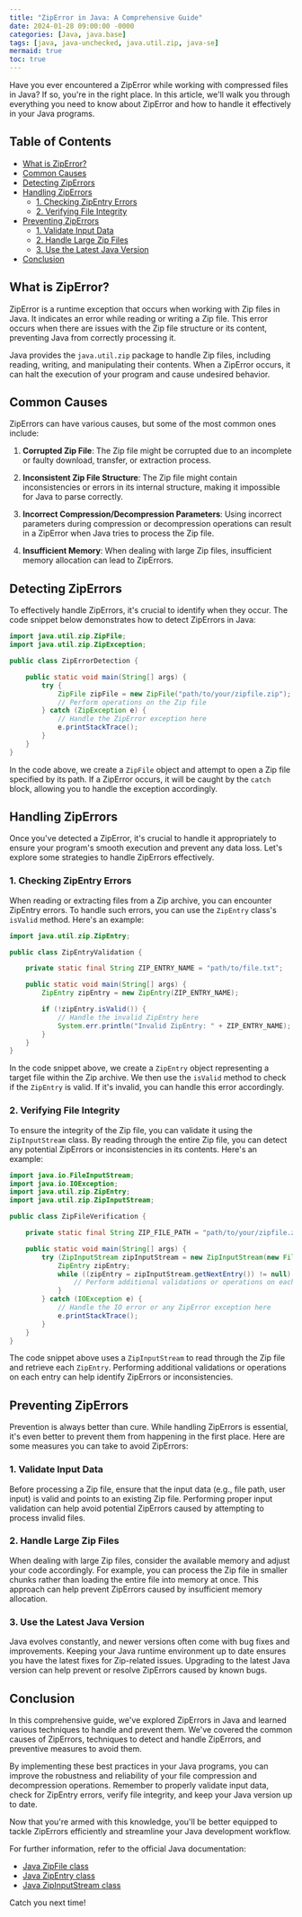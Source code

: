 ```yaml
---
title: "ZipError in Java: A Comprehensive Guide"
date: 2024-01-28 09:00:00 -0000
categories: [Java, java.base]
tags: [java, java-unchecked, java.util.zip, java-se]
mermaid: true
toc: true
---
```



Have you ever encountered a ZipError while working with compressed files in Java? If so, you're in the right place. In this article, we'll walk you through everything you need to know about ZipError and how to handle it effectively in your Java programs.

## Table of Contents

- [What is ZipError?](#what-is-ziperror)
- [Common Causes](#common-causes)
- [Detecting ZipErrors](#detecting-ziperrors)
- [Handling ZipErrors](#handling-ziperrors)
  - [1. Checking ZipEntry Errors](#1-checking-zipentry-errors)
  - [2. Verifying File Integrity](#2-verifying-file-integrity)
- [Preventing ZipErrors](#preventing-ziperrors)
  - [1. Validate Input Data](#1-validate-input-data)
  - [2. Handle Large Zip Files](#2-handle-large-zip-files)
  - [3. Use the Latest Java Version](#3-use-the-latest-java-version)
- [Conclusion](#conclusion)

## What is ZipError?

ZipError is a runtime exception that occurs when working with Zip files in Java. It indicates an error while reading or writing a Zip file. This error occurs when there are issues with the Zip file structure or its content, preventing Java from correctly processing it.

Java provides the `java.util.zip` package to handle Zip files, including reading, writing, and manipulating their contents. When a ZipError occurs, it can halt the execution of your program and cause undesired behavior.

## Common Causes

ZipErrors can have various causes, but some of the most common ones include:

1. **Corrupted Zip File**: The Zip file might be corrupted due to an incomplete or faulty download, transfer, or extraction process.

2. **Inconsistent Zip File Structure**: The Zip file might contain inconsistencies or errors in its internal structure, making it impossible for Java to parse correctly.

3. **Incorrect Compression/Decompression Parameters**: Using incorrect parameters during compression or decompression operations can result in a ZipError when Java tries to process the Zip file.

4. **Insufficient Memory**: When dealing with large Zip files, insufficient memory allocation can lead to ZipErrors.

## Detecting ZipErrors

To effectively handle ZipErrors, it's crucial to identify when they occur. The code snippet below demonstrates how to detect ZipErrors in Java:

```java
import java.util.zip.ZipFile;
import java.util.zip.ZipException;

public class ZipErrorDetection {

    public static void main(String[] args) {
        try {
            ZipFile zipFile = new ZipFile("path/to/your/zipfile.zip");
            // Perform operations on the Zip file
        } catch (ZipException e) {
            // Handle the ZipError exception here
            e.printStackTrace();
        }
    }
}
```

In the code above, we create a `ZipFile` object and attempt to open a Zip file specified by its path. If a ZipError occurs, it will be caught by the `catch` block, allowing you to handle the exception accordingly.

## Handling ZipErrors

Once you've detected a ZipError, it's crucial to handle it appropriately to ensure your program's smooth execution and prevent any data loss. Let's explore some strategies to handle ZipErrors effectively.

### 1. Checking ZipEntry Errors

When reading or extracting files from a Zip archive, you can encounter ZipEntry errors. To handle such errors, you can use the `ZipEntry` class's `isValid` method. Here's an example:

```java
import java.util.zip.ZipEntry;

public class ZipEntryValidation {

    private static final String ZIP_ENTRY_NAME = "path/to/file.txt";

    public static void main(String[] args) {
        ZipEntry zipEntry = new ZipEntry(ZIP_ENTRY_NAME);

        if (!zipEntry.isValid()) {
            // Handle the invalid ZipEntry here
            System.err.println("Invalid ZipEntry: " + ZIP_ENTRY_NAME);
        }
    }
}
```

In the code snippet above, we create a `ZipEntry` object representing a target file within the Zip archive. We then use the `isValid` method to check if the `ZipEntry` is valid. If it's invalid, you can handle this error accordingly.

### 2. Verifying File Integrity

To ensure the integrity of the Zip file, you can validate it using the `ZipInputStream` class. By reading through the entire Zip file, you can detect any potential ZipErrors or inconsistencies in its contents. Here's an example:

```java
import java.io.FileInputStream;
import java.io.IOException;
import java.util.zip.ZipEntry;
import java.util.zip.ZipInputStream;

public class ZipFileVerification {

    private static final String ZIP_FILE_PATH = "path/to/your/zipfile.zip";

    public static void main(String[] args) {
        try (ZipInputStream zipInputStream = new ZipInputStream(new FileInputStream(ZIP_FILE_PATH))) {
            ZipEntry zipEntry;
            while ((zipEntry = zipInputStream.getNextEntry()) != null) {
                // Perform additional validations or operations on each entry
            }
        } catch (IOException e) {
            // Handle the IO error or any ZipError exception here
            e.printStackTrace();
        }
    }
}
```

The code snippet above uses a `ZipInputStream` to read through the Zip file and retrieve each `ZipEntry`. Performing additional validations or operations on each entry can help identify ZipErrors or inconsistencies.

## Preventing ZipErrors

Prevention is always better than cure. While handling ZipErrors is essential, it's even better to prevent them from happening in the first place. Here are some measures you can take to avoid ZipErrors:

### 1. Validate Input Data

Before processing a Zip file, ensure that the input data (e.g., file path, user input) is valid and points to an existing Zip file. Performing proper input validation can help avoid potential ZipErrors caused by attempting to process invalid files.

### 2. Handle Large Zip Files

When dealing with large Zip files, consider the available memory and adjust your code accordingly. For example, you can process the Zip file in smaller chunks rather than loading the entire file into memory at once. This approach can help prevent ZipErrors caused by insufficient memory allocation.

### 3. Use the Latest Java Version

Java evolves constantly, and newer versions often come with bug fixes and improvements. Keeping your Java runtime environment up to date ensures you have the latest fixes for Zip-related issues. Upgrading to the latest Java version can help prevent or resolve ZipErrors caused by known bugs.

## Conclusion

In this comprehensive guide, we've explored ZipErrors in Java and learned various techniques to handle and prevent them. We've covered the common causes of ZipErrors, techniques to detect and handle ZipErrors, and preventive measures to avoid them.

By implementing these best practices in your Java programs, you can improve the robustness and reliability of your file compression and decompression operations. Remember to properly validate input data, check for ZipEntry errors, verify file integrity, and keep your Java version up to date.

Now that you're armed with this knowledge, you'll be better equipped to tackle ZipErrors efficiently and streamline your Java development workflow.

For further information, refer to the official Java documentation:

- [Java ZipFile class](https://docs.oracle.com/en/java/javase/15/docs/api/java.base/java/util/zip/ZipFile.html)
- [Java ZipEntry class](https://docs.oracle.com/en/java/javase/15/docs/api/java.base/java/util/zip/ZipEntry.html)
- [Java ZipInputStream class](https://docs.oracle.com/en/java/javase/15/docs/api/java.base/java/util/zip/ZipInputStream.html)

Catch you next time!